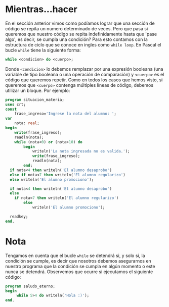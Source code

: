 # Mientras...hacer
En el sección anterior vimos como podíamos lograr que una sección de código se repita un numero determinado de veces. Pero que pasa si queremos que nuestro código se repita indefinidamente hasta que 'pase algo', es decir, se cumpla una condición?
Para esto contamos con la estructura de ciclo que se conoce en ingles como `while loop`. En Pascal el bucle `while` tiene la siguiente forma:
```Pascal
while <condicion> do <cuerpo>;
```
Donde `<condicion>` lo debemos remplazar por una expresión booleana (una variable de tipo booleana o una operación de comparación) y `<cuerpo>` es el código que queremos repetir. Como en todos los casos que hemos visto, si queremos que `<cuerpo>` contenga múltiples líneas de código, debemos utilizar un bloque. Por ejemplo:
```Pascal
program situacion_materia;
uses crt;
const
    frase_ingreso='Ingrese la nota del alumno: ';
var
    nota: real;
begin
    write(frase_ingreso);
    readln(nota);
    while (nota<0) or (nota>10) do
        begin
            writeln('La nota ingresada no es valida.');
            write(frase_ingreso);
            readln(nota);
        end;
  if nota<4 then writeln('El alumno desaprobo')
  else if nota<7 then writeln('El alumno regularizo')
  else writeln('El alumno promociono');

  if nota<4 then writeln('El alumno desaprobo')
  else
    if nota<7 then writeln('El alumno regularizo')
        else
            writeln('El alumno promociono');

  readkey;
end.                                        
```
# Nota
Tengamos en cuenta que el bucle `while` se detendrá si, y solo si, la condición se cumple, es decir que nosotros debemos asegurarnos en nuestro programa que la condición se cumpla en algún momento o este nunca se detendrá. Observemos que ocurre si ejecutamos el siguiente código:
```Pascal
program saludo_eterno;
begin
     while 5>4 do writeln('Hola :)');
end.
```